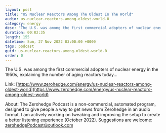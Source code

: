 ```yaml
---
layout: post
title: "US Nuclear Reactors Among The Oldest In The World"
audio: us-nuclear-reactors-among-oldest-world-0
category: energy
desc: "The U.S. was among the first commercial adopters of nuclear energy in the 1950s, explaining the number of aging reactors today..."
duration: 00:02:35
length: 155
datetime: Sun, 27 Nov 2022 03:00:00 +0000
tags: podcast
guid: us-nuclear-reactors-among-oldest-world-0
order: 0
---
```

The U.S. was among the first commercial adopters of nuclear energy in the 1950s, explaining the number of aging reactors today...

Link: [https://www.zerohedge.com/energy/us-nuclear-reactors-among-oldest-world](https://www.zerohedge.com/energy/us-nuclear-reactors-among-oldest-world)

About: The Zerohedge Podcast is a non-commercial, automated program, designed to give people a way to get news from Zerohedge in an audio format.  I am actively working on tweaking and improving the setup to create a better listening experience (October 2022).  Suggestions are welcome: [zerohedgePodcast@outlook.com](mailto:zerohedgePodcast@outlook.com)